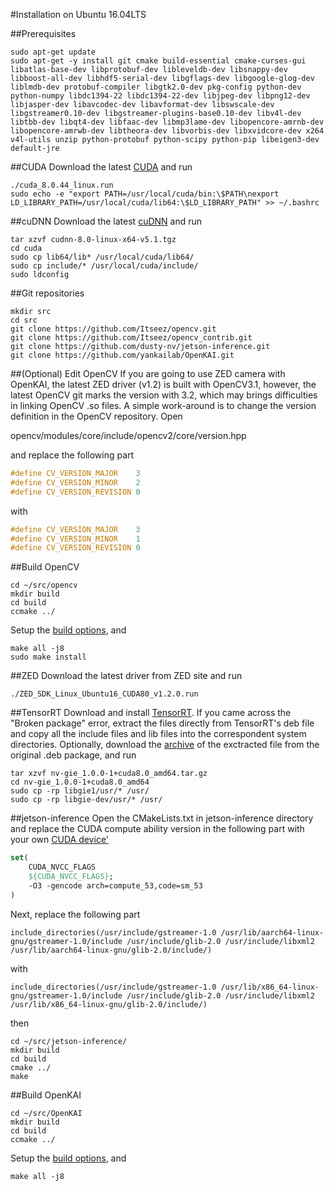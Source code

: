 #Installation on Ubuntu 16.04LTS

##Prerequisites

```Shell
sudo apt-get update
sudo apt-get -y install git cmake build-essential cmake-curses-gui libatlas-base-dev libprotobuf-dev libleveldb-dev libsnappy-dev libboost-all-dev libhdf5-serial-dev libgflags-dev libgoogle-glog-dev liblmdb-dev protobuf-compiler libgtk2.0-dev pkg-config python-dev python-numpy libdc1394-22 libdc1394-22-dev libjpeg-dev libpng12-dev libjasper-dev libavcodec-dev libavformat-dev libswscale-dev libgstreamer0.10-dev libgstreamer-plugins-base0.10-dev libv4l-dev libtbb-dev libqt4-dev libfaac-dev libmp3lame-dev libopencore-amrnb-dev libopencore-amrwb-dev libtheora-dev libvorbis-dev libxvidcore-dev x264 v4l-utils unzip python-protobuf python-scipy python-pip libeigen3-dev default-jre
```

##CUDA
Download the latest [CUDA](https://developer.nvidia.com/cuda-downloads) and run

```Shell
./cuda_8.0.44_linux.run
sudo echo -e "export PATH=/usr/local/cuda/bin:\$PATH\nexport LD_LIBRARY_PATH=/usr/local/cuda/lib64:\$LD_LIBRARY_PATH" >> ~/.bashrc
```

##cuDNN
Download the latest [cuDNN](https://developer.nvidia.com/cudnn) and run

```Shell
tar xzvf cudnn-8.0-linux-x64-v5.1.tgz
cd cuda
sudo cp lib64/lib* /usr/local/cuda/lib64/
sudo cp include/* /usr/local/cuda/include/
sudo ldconfig
```

##Git repositories

```Shell
mkdir src
cd src
git clone https://github.com/Itseez/opencv.git
git clone https://github.com/Itseez/opencv_contrib.git
git clone https://github.com/dusty-nv/jetson-inference.git
git clone https://github.com/yankailab/OpenKAI.git
```

##(Optional) Edit OpenCV
If you are going to use ZED camera with OpenKAI, the latest ZED driver (v1.2) is built with OpenCV3.1, however, the latest OpenCV git marks the version with 3.2, which may brings difficulties in linking OpenCV .so files. A simple work-around is to change the version definition in the OpenCV repository. Open

opencv/modules/core/include/opencv2/core/version.hpp

and replace the following part

```cxx
#define CV_VERSION_MAJOR    3
#define CV_VERSION_MINOR    2
#define CV_VERSION_REVISION 0
```

with

```cxx
#define CV_VERSION_MAJOR    3
#define CV_VERSION_MINOR    1
#define CV_VERSION_REVISION 0
```

##Build OpenCV

```Shell
cd ~/src/opencv
mkdir build
cd build
ccmake ../
```
Setup the [build options](), and

```Shell
make all -j8
sudo make install
```

##ZED
Download the latest driver from ZED site and run

```Shell
./ZED_SDK_Linux_Ubuntu16_CUDA80_v1.2.0.run
```

##TensorRT
Download and install [TensorRT](https://developer.nvidia.com/tensorrt). If you came across the "Broken package" error, extract the files directly from TensorRT's deb file and copy all the include files and lib files into the correspondent system directories. Optionally, download the [archive]() of the exctracted file from the original .deb package, and run

```Shell
tar xzvf nv-gie_1.0.0-1+cuda8.0_amd64.tar.gz
cd nv-gie_1.0.0-1+cuda8.0_amd64
sudo cp -rp libgie1/usr/* /usr/
sudo cp -rp libgie-dev/usr/* /usr/
```

##jetson-inference
Open the CMakeLists.txt in jetson-inference directory and replace the CUDA compute ability version in the following part with your own [CUDA device'](https://en.wikipedia.org/wiki/CUDA#GPUs_supported)

```cmake
set(
	CUDA_NVCC_FLAGS
	${CUDA_NVCC_FLAGS}; 
    -O3 -gencode arch=compute_53,code=sm_53
)
```

Next, replace the following part

```Shell
include_directories(/usr/include/gstreamer-1.0 /usr/lib/aarch64-linux-gnu/gstreamer-1.0/include /usr/include/glib-2.0 /usr/include/libxml2 /usr/lib/aarch64-linux-gnu/glib-2.0/include/)
```

with

```Shell
include_directories(/usr/include/gstreamer-1.0 /usr/lib/x86_64-linux-gnu/gstreamer-1.0/include /usr/include/glib-2.0 /usr/include/libxml2 /usr/lib/x86_64-linux-gnu/glib-2.0/include/)
```

then

```Shell
cd ~/src/jetson-inference/
mkdir build
cd build
cmake ../
make
```

##Build OpenKAI

```Shell
cd ~/src/OpenKAI
mkdir build
cd build
ccmake ../
```
Setup the [build options](), and

```Shell
make all -j8
```
